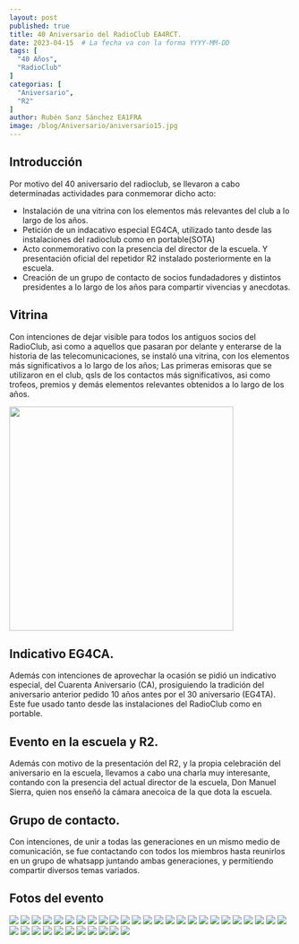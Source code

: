 ```yaml
---
layout: post
published: true
title: 40 Aniversario del RadioClub EA4RCT.
date: 2023-04-15  # La fecha va con la forma YYYY-MM-DD
tags: [
  "40 Años",
  "RadioClub"
]
categorias: [
  "Aniversario",
  "R2"
]
author: Rubén Sanz Sánchez EA1FRA
image: /blog/Aniversario/aniversario15.jpg
---
```


## Introducción

Por motivo del 40 aniversario del radioclub, se llevaron a cabo determinadas actividades para conmemorar dicho acto:
+ Instalación de una vitrina con los elementos más relevantes del club a lo largo de los años.
+ Petición de un indacativo especial EG4CA, utilizado tanto desde las instalaciones del radioclub como en portable(SOTA)
+ Acto conmemorativo con la presencia del director de la escuela. Y presentación oficial del repetidor R2 instalado posteriormente en la escuela.
+ Creación de un grupo de contacto de socios fundadadores y distintos presidentes a lo largo de los años para compartir vivencias y anecdotas.

## Vitrina 

Con intenciones de dejar visible para todos los antiguos socios del RadioClub, asi como a aquellos que pasaran por delante y enterarse de la historia de las telecomunicaciones, se instaló una vitrina, con los elementos más significativos a lo largo de los años; Las primeras emisoras que se utilizaron en el club, qsls de los contactos más significativos, asi como trofeos, premios y demás elementos relevantes obtenidos a lo largo de los años.

<img src="/blog/Aniversario/aniversario42.jpg" width="400" height="400">


## Indicativo EG4CA.

Además con intenciones de aprovechar la ocasión se pidió un indicativo especial, del Cuarenta Aniversario (CA), prosiguiendo la tradición del aniversario anterior pedido 10 años antes por el 30 aniversario (EG4TA). Este fue usado tanto desde las instalaciones del RadioClub como en portable.

## Evento en la escuela y R2.

Además con motivo de la presentación del R2, y la propia celebración del aniversario en la escuela, llevamos a cabo una charla muy interesante, contando con la presencia del actual director de la escuela, Don Manuel Sierra, quien nos enseñó la cámara anecoica de la que dota la escuela.

## Grupo de contacto.

Con intenciones, de unir a todas las generaciones en un mismo medio de comunicación, se fue contactando con todos los miembros hasta reunirlos en un grupo de whatsapp juntando ambas generaciones, y permitiendo compartir diversos temas variados.

## Fotos del evento
![](/blog/Aniversario/aniversario1.jpg)
![](/blog/Aniversario/aniversario2.jpg)
![](/blog/Aniversario/aniversario3.jpg)
![](/blog/Aniversario/aniversario4.jpg)
![](/blog/Aniversario/aniversario5.jpg)
![](/blog/Aniversario/aniversario6.jpg)
![](/blog/Aniversario/aniversario7.jpg)
![](/blog/Aniversario/aniversario8.jpg)
![](/blog/Aniversario/aniversario9.jpg)
![](/blog/Aniversario/aniversario10.jpg)
![](/blog/Aniversario/aniversario11.jpg)
![](/blog/Aniversario/aniversario12.jpg)
![](/blog/Aniversario/aniversario14.jpg)
![](/blog/Aniversario/aniversario15.jpg)
![](/blog/Aniversario/aniversario16.jpg)
![](/blog/Aniversario/aniversario17.jpg)
![](/blog/Aniversario/aniversario18.jpg)
![](/blog/Aniversario/aniversario19.jpg)
![](/blog/Aniversario/aniversario20.jpg)
![](/blog/Aniversario/aniversario21.jpg)
![](/blog/Aniversario/aniversario22.jpg)
![](/blog/Aniversario/aniversario25.jpg)
![](/blog/Aniversario/aniversario26.jpg)
![](/blog/Aniversario/aniversario27.jpg)
![](/blog/Aniversario/aniversario28.jpg)
![](/blog/Aniversario/aniversario30.jpg)
![](/blog/Aniversario/aniversario31.jpg)
![](/blog/Aniversario/aniversario32.jpg)
![](/blog/Aniversario/aniversario33.jpg)
![](/blog/Aniversario/aniversario35.jpg)
![](/blog/Aniversario/aniversario36.jpg)
![](/blog/Aniversario/aniversario38.jpg)
![](/blog/Aniversario/aniversario39.jpg)
![](/blog/Aniversario/aniversario40.jpg)
![](/blog/Aniversario/aniversario41.jpg)
![](/blog/Aniversario/aniversario42.jpg)



